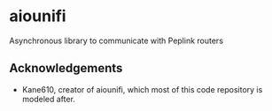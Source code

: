 # aiounifi
Asynchronous library to communicate with Peplink routers

## Acknowledgements
* Kane610, creator of aiounifi, which most of this code repository is modeled after.